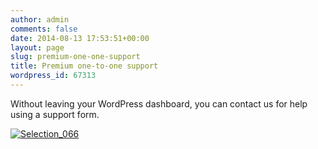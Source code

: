 ```yaml
---
author: admin
comments: false
date: 2014-08-13 17:53:51+00:00
layout: page
slug: premium-one-one-support
title: Premium one-to-one support
wordpress_id: 67313
---
```


Without leaving your WordPress dashboard, you can contact us for help using a support form.

[![Selection_066](http://docs.rtcamp.com/wp-content/uploads/2014/08/Selection_066.png)](http://docs.rtcamp.com/wp-content/uploads/2014/08/Selection_066.png)


